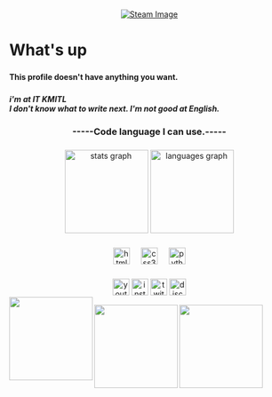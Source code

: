 ###

<div align="center">
  <a href="https://www.youtube.com/@SamekoSaba"><img src="https://images.steamusercontent.com/ugc/14145554226537333718/81B92340ECCF741DDEBCE32F28AE51D983B42ECF/?imw=512&&ima=fit&impolicy=Letterbox&imcolor=%23000000&letterbox=false" alt="Steam Image"> </a>
</div>

###

<h1 align="left">What's up</h1>

###

<h4 align="left">This profile doesn't have anything you want.</h4>

###

<h5 align="left">i'm at IT KMITL <br>I don't know what to write next. I'm not good at English.</h5>

###

<h3 align="center">-----Code language I can use.-----</h3>

###

<div align="center">
  <img src="https://github-readme-stats.vercel.app/api?username=origami582&hide_title=false&hide_rank=false&show_icons=true&include_all_commits=true&count_private=true&disable_animations=false&theme=dracula&locale=en&hide_border=false&order=1" height="150" alt="stats graph"  />
  <img src="https://github-readme-stats.vercel.app/api/top-langs?username=origami582&locale=en&hide_title=false&layout=compact&card_width=320&langs_count=5&theme=dracula&hide_border=false&order=2" height="150" alt="languages graph"  />
</div>


###

<div align="center">
  <img src="https://cdn.jsdelivr.net/gh/devicons/devicon/icons/html5/html5-original.svg" height="30" alt="html5 logo"  />
  <img width="12" />
  <img src="https://cdn.jsdelivr.net/gh/devicons/devicon/icons/css3/css3-original.svg" height="30" alt="css3 logo"  />
  <img width="12" />
  <img src="https://cdn.jsdelivr.net/gh/devicons/devicon/icons/python/python-original.svg" height="30" alt="python logo"  />
</div>

###

<div align="center">
  <a href="https://www.youtube.com/@nantawatpaladech5158" target="_blank"><img src="https://img.shields.io/static/v1?message=Youtube&logo=youtube&label=&color=FF0000&logoColor=white&labelColor=&style=for-the-badge" height="30" alt="youtube logo"  /></a>
  <a href="https://www.instagram.com/o.rigami_582" target="_blank"><img src="https://img.shields.io/static/v1?message=Instagram&logo=instagram&label=&color=E4405F&logoColor=white&labelColor=&style=for-the-badge" height="30" alt="instagram logo"  /></a>
  <a href="https://www.twitch.tv/origami582" target="_blank"><img src="https://img.shields.io/static/v1?message=Twitch&logo=twitch&label=&color=9146FF&logoColor=white&labelColor=&style=for-the-badge" height="30" alt="twitch logo"  /></a>
  <a href="https://www.youtube.com/watch?v=xvFZjo5PgG0&list=RDxvFZjo5PgG0&start_radio=1" target="_blank"><img src="https://img.shields.io/static/v1?message=Discord&logo=discord&label=&color=7289DA&logoColor=white&labelColor=&style=for-the-badge" height="30" alt="discord logo"  /></a>
</div>
  <a href="https://www.youtube.com/watch?v=8za2EYuDcjE&list=RD8za2EYuDcjE&start_radio=1"><img align="left" height="150"src="https://i.pinimg.com/originals/bb/c7/60/bbc76025a1ee92b04949607c97744d33.gif"  /></a>

  <a href="https://www.youtube.com/watch?v=tT-emswoeKs"><img align="left" height="150" src="https://i.pinimg.com/originals/02/aa/76/02aa769364e4f92ac271f76a964f186f.gif"  /></a>

  <a href="https://www.youtube.com/watch?v=IQU49JbStVA"><img align="left" height="150" src="https://i.pinimg.com/originals/58/d9/75/58d97503f30db5cd67747f73135dc498.gif"  /></a>

